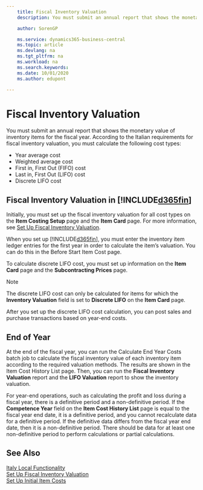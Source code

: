 ```yaml
---
    title: Fiscal Inventory Valuation
    description: You must submit an annual report that shows the monetary value of inventory items for the fiscal year.

    author: SorenGP

    ms.service: dynamics365-business-central
    ms.topic: article
    ms.devlang: na
    ms.tgt_pltfrm: na
    ms.workload: na
    ms.search.keywords:
    ms.date: 10/01/2020
    ms.author: edupont

---
```

# Fiscal Inventory Valuation
You must submit an annual report that shows the monetary value of inventory items for the fiscal year. According to the Italian requirements for fiscal inventory valuation, you must calculate the following cost types:  

- Year average cost  
- Weighted average cost  
- First in, First Out (FIFO) cost  
- Last in, First Out (LIFO) cost  
- Discrete LIFO cost  

## Fiscal Inventory Valuation in [!INCLUDE[d365fin](../../includes/d365fin_md.md)]  
Initially, you must set up the fiscal inventory valuation for all cost types on the **Item Costing Setup** page and the **Item Card** page. For more information, see [Set Up Fiscal Inventory Valuation](how-to-set-up-fiscal-inventory-valuation.md).  

When you set up [!INCLUDE[d365fin](../../includes/d365fin_md.md)], you must enter the inventory item ledger entries for the first year in order to calculate the item’s valuation. You can do this in the Before Start Item Cost page.  

To calculate discrete LIFO cost, you must set up information on the **Item Card** page and the **Subcontracting Prices** page.

> [!NOTE]  
>  The discrete LIFO cost can only be calculated for items for which the **Inventory Valuation** field is set to **Discrete LIFO** on the **Item Card** page.

After you set up the discrete LIFO cost calculation, you can post sales and purchase transactions based on year-end costs.  

## End of Year  
 At the end of the fiscal year, you can run the Calculate End Year Costs batch job to calculate the fiscal inventory value of each inventory item according to the required valuation methods. The results are shown in the Item Cost History List page. Then, you can run the **Fiscal Inventory Valuation** report and the **LIFO Valuation** report to show the inventory valuation.  

 For year-end operations, such as calculating the profit and loss during a fiscal year, there is a definitive period and a non-definitive period. If the **Competence Year** field on the **Item Cost History List** page is equal to the fiscal year end date, it is a definitive period, and you cannot recalculate data for a definitive period. If the definitive data differs from the fiscal year end date, then it is a non-definitive period. There should be data for at least one non-definitive period to perform calculations or partial calculations.

## See Also  
 [Italy Local Functionality](italy-local-functionality.md)   
 [Set Up Fiscal Inventory Valuation](how-to-set-up-fiscal-inventory-valuation.md)   
 [Set Up Initial Item Costs](how-to-set-up-initial-item-costs.md)
